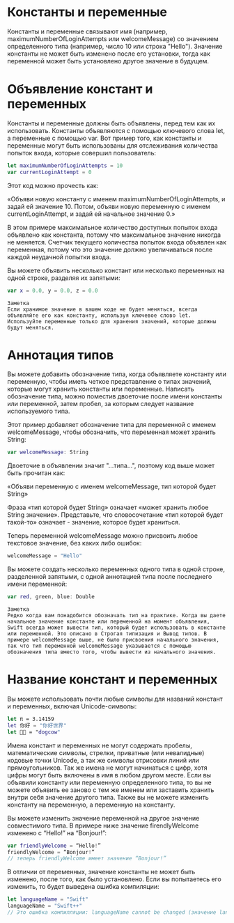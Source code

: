 #  Константы и переменные

Константы и переменные связывают имя (например, maximumNumberOfLoginAttempts или welcomeMessage) со значением определенного типа (например, число 10 или строка "Hello"). Значение константы не может быть изменено после его установки, тогда как переменной может быть установлено другое значение в будущем.

# Объявление констант и переменных

Константы и переменные должны быть объявлены, перед тем как их использовать. Константы объявляются с помощью ключевого слова let, а переменные с помощью var. Вот пример того, как константы и переменные могут быть использованы для отслеживания количества попыток входа, которые совершил пользователь:

```swift
let maximumNumberOfLoginAttempts = 10
var currentLoginAttempt = 0
```
Этот код можно прочесть как:

«Объяви новую константу с именем maximumNumberOfLoginAttempts, и задай ей значение 10. Потом, объяви новую переменную с именем currentLoginAttempt, и задай ей начальное значение 0.»

В этом примере максимальное количество доступных попыток входа объявлено как константа, потому что максимальное значение никогда не меняется. Счетчик текущего количества попыток входа объявлен как переменная, потому что это значение должно увеличиваться после каждой неудачной попытки входа.

Вы можете объявить несколько констант или несколько переменных на одной строке, разделяя их запятыми:

```swift
var x = 0.0, y = 0.0, z = 0.0
```

    Заметка
    Если хранимое значение в вашем коде не будет меняться, всегда объявляйте его как константу, используя ключевое слово let. Используйте переменные только для хранения значений, которые должны будут меняться.

# Аннотация типов
Вы можете добавить обозначение типа, когда объявляете константу или переменную, чтобы иметь четкое представление о типах значений, которые могут хранить константы или переменные. Написать обозначение типа, можно поместив двоеточие после имени константы или переменной, затем пробел, за которым следует название используемого типа.

Этот пример добавляет обозначение типа для переменной с именем welcomeMessage, чтобы обозначить, что переменная может хранить String:

```swift
var welcomeMessage: String
```
Двоеточие в объявлении значит "...типа...", поэтому код выше может быть прочитан как:

«Объяви переменную с именем welcomeMessage, тип которой будет String»

Фраза «тип которой будет String» означает «может хранить любое String значение». Представьте, что словосочетание «тип которой будет такой-то» означает - значение, которое будет храниться.

Теперь переменной welcomeMessage можно присвоить любое текстовое значение, без каких либо ошибок:

```swift
welcomeMessage = "Hello"
```

Вы можете создать несколько переменных одного типа в одной строке, разделенной запятыми, с одной аннотацией типа после последнего имени переменной:

```swift
var red, green, blue: Double
```

    Заметка
    Редко когда вам понадобится обозначать тип на практике. Когда вы даете начальное значение константе или переменной на момент объявления, Swift всегда может вывести тип, который будет использовать в константе или переменной. Это описано в Строгая типизация и Вывод типов. В примере welcomeMessage выше, не было присвоения начального значения, так что тип переменной welcomeMessage указывается с помощью обозначения типа вместо того, чтобы вывести из начального значения.

# Название констант и переменных
Вы можете использовать почти любые символы для названий констант и переменных, включая Unicode-символы: 
```swift
let π = 3.14159
let 你好 = "你好世界"
let 🐶🐮 = "dogcow"
```
Имена констант и переменных не могут содержать пробелы, математические символы, стрелки, приватные (или невалидные) кодовые точки Unicode, а так же символы отрисовки линий или прямоугольников. Так же имена не могут начинаться с цифр, хотя цифры могут быть включены в имя в любом другом месте. Если вы объявили константу или переменную определенного типа, то вы не можете объявить ее заново с тем же именем или заставить хранить внутри себя значение другого типа. Также вы не можете изменить константу на переменную, а переменную на константу.

Вы можете изменить значение переменной на другое значение совместимого типа. В примере ниже значение firendlyWelcome изменено с “Hello!” на “Bonjour!”:

```swift
var friendlyWelcome = “Hello!”
friendlyWelcome = “Bonjour!”
// теперь friendlyWelcome имеет значение “Bonjour!”
```
В отличии от переменных, значение константы не может быть изменено, после того, как было установлено. Если вы попытаетесь его изменить, то будет выведена ошибка компиляции:

```swift
let languageName = "Swift"
languageName = "Swift++"
// Это ошибка компилляции: languageName cannot be changed (значение languageName не может быть изменено).
```

